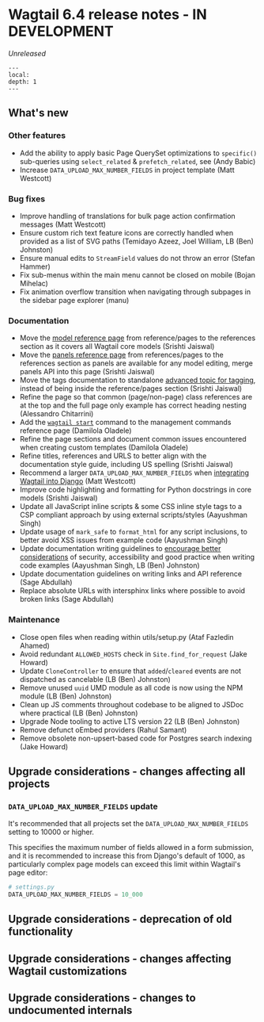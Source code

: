 # Wagtail 6.4 release notes - IN DEVELOPMENT

_Unreleased_

```{contents}
---
local:
depth: 1
---
```

## What's new


### Other features

 * Add the ability to apply basic Page QuerySet optimizations to `specific()` sub-queries using `select_related` & `prefetch_related`, see [](../reference/pages/queryset_reference.md) (Andy Babic)
 * Increase `DATA_UPLOAD_MAX_NUMBER_FIELDS` in project template (Matt Westcott)

### Bug fixes

 * Improve handling of translations for bulk page action confirmation messages (Matt Westcott)
 * Ensure custom rich text feature icons are correctly handled when provided as a list of SVG paths (Temidayo Azeez, Joel William, LB (Ben) Johnston)
 * Ensure manual edits to `StreamField` values do not throw an error (Stefan Hammer)
 * Fix sub-menus within the main menu cannot be closed on mobile (Bojan Mihelac)
 * Fix animation overflow transition when navigating through subpages in the sidebar page explorer (manu)

### Documentation

 * Move the [model reference page](../reference/models.md) from reference/pages to the references section as it covers all Wagtail core models (Srishti Jaiswal)
 * Move the [panels reference page](../reference/panels.md) from references/pages to the references section as panels are available for any model editing, merge panels API into this page (Srishti Jaiswal)
 * Move the tags documentation to standalone [advanced topic for tagging](../advanced_topics/tags.md), instead of being inside the reference/pages section (Srishti Jaiswal)
 * Refine the [](adding_reports) page so that common (page/non-page) class references are at the top and the full page only example has correct heading nesting (Alessandro Chitarrini)
 * Add the [`wagtail start`](wagtail_start) command to the management commands reference page (Damilola Oladele)
 * Refine the [](project_templates_reference) page sections and document common issues encountered when creating custom templates (Damilola Oladele)
 * Refine titles, references and URLS to better align with the documentation style guide, including US spelling (Srishti Jaiswal)
 * Recommend a larger `DATA_UPLOAD_MAX_NUMBER_FIELDS` when [integrating Wagtail into Django](../getting_started/integrating_into_django.md) (Matt Westcott)
 * Improve code highlighting and formatting for Python docstrings in core models (Srishti Jaiswal)
 * Update all JavaScript inline scripts & some CSS inline style tags to a CSP compliant approach by using external scripts/styles (Aayushman Singh)
 * Update usage of `mark_safe` to `format_html` for any script inclusions, to better avoid XSS issues from example code (Aayushman Singh)
 * Update documentation writing guidelines to [encourage better considerations](documentation_code_example_considerations) of security, accessibility and good practice when writing code examples (Aayushman Singh, LB (Ben) Johnston)
 * Update documentation guidelines on writing links and API reference (Sage Abdullah)
 * Replace absolute URLs with intersphinx links where possible to avoid broken links (Sage Abdullah)

### Maintenance

 * Close open files when reading within utils/setup.py (Ataf Fazledin Ahamed)
 * Avoid redundant `ALLOWED_HOSTS` check in `Site.find_for_request` (Jake Howard)
 * Update `CloneController` to ensure that `added`/`cleared` events are not dispatched as cancelable (LB (Ben) Johnston)
 * Remove unused `uuid` UMD module as all code is now using the NPM module (LB (Ben) Johnston)
 * Clean up JS comments throughout codebase to be aligned to JSDoc where practical (LB (Ben) Johnston)
 * Upgrade Node tooling to active LTS version 22 (LB (Ben) Johnston)
 * Remove defunct oEmbed providers (Rahul Samant)
 * Remove obsolete non-upsert-based code for Postgres search indexing (Jake Howard)


## Upgrade considerations - changes affecting all projects

### `DATA_UPLOAD_MAX_NUMBER_FIELDS` update

It's recommended that all projects set the `DATA_UPLOAD_MAX_NUMBER_FIELDS` setting to 10000 or higher.

This specifies the maximum number of fields allowed in a form submission, and it is recommended to increase this from Django's default of 1000, as particularly complex page models can exceed this limit within Wagtail's page editor:

```python
# settings.py
DATA_UPLOAD_MAX_NUMBER_FIELDS = 10_000
```

## Upgrade considerations - deprecation of old functionality

## Upgrade considerations - changes affecting Wagtail customizations

## Upgrade considerations - changes to undocumented internals
